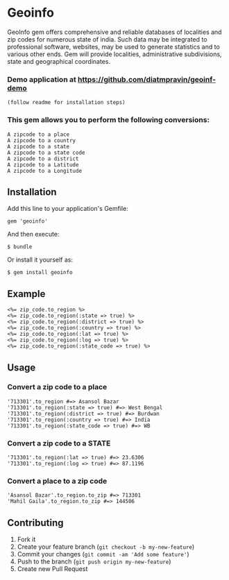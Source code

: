 # Geoinfo

GeoInfo gem offers comprehensive and reliable databases of localities and zip codes for numerous state of india.
Such data may be integrated to professional software, websites, may be used to generate statistics and to various
other ends. Gem will provide localities, administrative subdivisions, state and geographical coordinates.

### Demo application at https://github.com/diatmpravin/geoinf-demo
    (follow readme for installation steps)

### This gem allows you to perform the following conversions:

    A zipcode to a place
    A zipcode to a country
    A zipcode to a state
    A zipcode to a state code
    A zipcode to a district
    A zipcode to a Latitude
    A zipcode to a Longitude


## Installation

Add this line to your application's Gemfile:

    gem 'geoinfo'

And then execute:

    $ bundle

Or install it yourself as:

    $ gem install geoinfo

## Example

    <%= zip_code.to_region %>
    <%= zip_code.to_region(:state => true) %>
    <%= zip_code.to_region(:district => true) %>
    <%= zip_code.to_region(:country => true) %>
    <%= zip_code.to_region(:lat => true) %>
    <%= zip_code.to_region(:log => true) %>
    <%= zip_code.to_region(:state_code => true) %>

## Usage

### Convert a zip code to a place

    '713301'.to_region #=> Asansol Bazar
    '713301'.to_region(:state => true) #=> West Bengal 
    '713301'.to_region(:district => true) #=> Burdwan
    '713301'.to_region(:country => true) #=> India
    '713301'.to_region(:state_code => true) #=> WB
    
### Convert a zip code to a STATE    
    
    '713301'.to_region(:lat => true) #=> 23.6306
    '713301'.to_region(:log => true) #=> 87.1196
    
### Convert a place to a zip code
    'Asansol Bazar'.to_region.to_zip #=> 713301 
    'Mahil Gaila'.to_region.to_zip #=> 144506
 
## Contributing

1. Fork it
2. Create your feature branch (`git checkout -b my-new-feature`)
3. Commit your changes (`git commit -am 'Add some feature'`)
4. Push to the branch (`git push origin my-new-feature`)
5. Create new Pull Request
